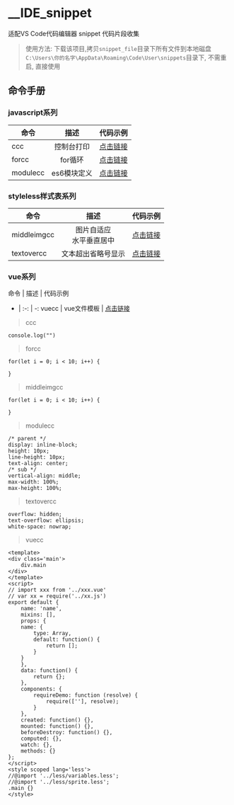 # __IDE_snippet
适配VS Code代码编辑器 snippet 代码片段收集

> 使用方法: 下载该项目,拷贝`snippet_file`目录下所有文件到本地磁盘`C:\Users\你的名字\AppData\Roaming\Code\User\snippets`目录下, 不需重启, 直接使用

## 命令手册

### javascript系列

| 命令 | 描述 | 代码示例 |
| - | :-: | -: |
| ccc | 控制台打印 | [点击链接](#ccc) |
| forcc | for循环 | [点击链接](#forcc) |
| modulecc | es6模块定义 | [点击链接](#modulecc) |

### styleless样式表系列

| 命令 | 描述 | 代码示例 |
| - | :-: | -: |
| middleimgcc | 图片自适应<br>水平垂直居中 | [点击链接](#middleimgcc) |
| textovercc | 文本超出省略号显示 | [点击链接](#textovercc) |

### vue系列

命令 | 描述 | 代码示例 
- | :-: | -: 
vuecc | vue文件模板 | [点击链接](#vuecc)
 

> <span id="ccc">ccc</span>

```
console.log("")

```

> <span id="forcc">forcc</span>

```
for(let i = 0; i < 10; i++) {
    
}
```

> <span id="middleimgcc">middleimgcc</span>

```
for(let i = 0; i < 10; i++) {
    
}
```

> <span id="modulecc">modulecc</span>

```
/* parent */
display: inline-block; 
height: 10px;
line-height: 10px;
text-align: center;
/* sub */
vertical-align: middle;
max-width: 100%;
max-height: 100%;
```

> <span id="textovercc">textovercc</span>

```
overflow: hidden;
text-overflow: ellipsis;
white-space: nowrap;
```

> <span id="vuecc">vuecc</span>

```
<template>
<div class='main'>
    div.main
</div>
</template>
<script>
// import xxx from '../xxx.vue'
// var xx = require('../xx.js')
export default {
    name: 'name',
    mixins: [],
    props: {
    name: {
        type: Array,
        default: function() {
            return [];
        }
    }
    },
    data: function() {
        return {};
    },
    components: {
        requireDemo: function (resolve) {
            require([''], resolve);
        }
    },
    created: function() {},
    mounted: function() {},
    beforeDestroy: function() {},
    computed: {},
    watch: {},
    methods: {}
};
</script>
<style scoped lang='less'>
//@import '../less/variables.less';
//@import '../less/sprite.less';
.main {}
</style>
```


